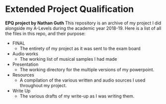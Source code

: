 # Extended Project Qualification
**EPQ project by Nathan Guth**
This repository is an archive of my project I did alongside my A-Levels during the academic year 2018-19.
Here is a list of all the files in this repo, and their purpose:


- FINAL
	 - The entirety of my project as it was sent to the exam board
 - Audio works
	 -  The working list of musical samples I had made
 - Presentation
	 - The working directory for the multiple versions of my powerpoint.
 - Resources
 	 - A compilation of the various written and audio sources I used throughout my project.
 - Write Up
	 - The various drafts of my write-up as I was writing them.
